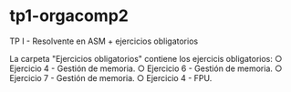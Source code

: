 # tp1-orgacomp2
TP I - Resolvente en ASM + ejercicios obligatorios



La carpeta "Ejercicios obligatorios" contiene los ejercicis obligatorios:
○ Ejercicio 4 - Gestión de memoria.
○ Ejercicio 6 - Gestión de memoria.
○ Ejercicio 7 - Gestión de memoria.
○ Ejercicio 4 - FPU.
